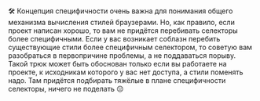 🛠 Концепция специфичности очень важна для понимания общего механизма вычисления стилей браузерами. Но, как правило, если проект написан хорошо, то вам не придётся перебивать селекторы более специфичными.
Если у вас возникает соблазн перебить существующие стили более специфичным селектором, то советую вам разобраться в первопричине проблемы, а не поддаваться порыву.
Такой трюк может быть обоснован только если вы работаете на проекте, к исходникам которого у вас нет доступа, а стили поменять надо. Там придётся подбирать тяжёлые в плане специфичности селекторы, ничего не поделать 😔
